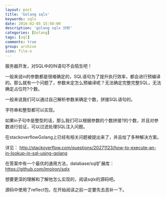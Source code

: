 ```yaml
---
layout: post
title: 'Golang sqlx'
keywords: sqlx
date: 2016-02-05 15:50:00
description: 'golang sqlx 分析'
categories: [Golang]
tags: [sql]
comments: true
group: archive
icon: file-o
---
```


服务器开发，对SQL中的IN语句不会陌生吧！

一般来说in的参数都是很难确定的，SQL语句为了提升执行效率，都会进行预编译的。那么就有一个问题了，参数未定怎么预编译呢？无法确定完整完整SQL，无法确定占位符?个数。

<!--more-->

一般来说我们可以通过自己解析参数来确定个数，拼接SQL语句的。

字符串和整型都可以实现。

如果in子句中是整型的话，那么我们可以根据参数的个数拼接?的个数，并且对参数进行验证，可以过滤处理SQL注入问题。

在stackoverflowGolang上已经有相关问题被提出来了，并且给了多种解决方案。

详见：
http://stackoverflow.com/questions/20271123/how-to-execute-an-in-lookup-in-sql-using-golang

在答案中有一个最优的通用方法，database/sql扩展库：https://github.com/jmoiron/sqlx

想要更深的理解和了解他怎么实现的，阅读sqlx的源码吧。

源码中使用了reflect包，在开始阅读之前一定要先去恶补一下。